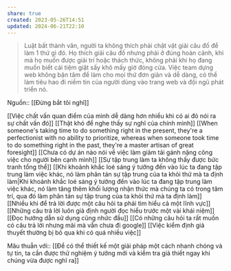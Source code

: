 ```yaml
---
share: true
created: 2023-05-26T14:51
updated: 2024-06-21T22:10
---
```

> Luật bất thành văn, người ta không thích phải chật vật giải câu đố để làm 1 thứ gì đó. Họ thích giải câu đố nhưng phải ở đúng hoàn cảnh, khi mà họ muốn được giải trí hoặc thách thức, không phải khi họ đang muốn biết cái tiệm giặt sấy khô mấy giờ đóng cửa. Việc team dựng web không bận tâm để làm cho mọi thứ đơn giản và dễ dàng, có thể làm tiêu hao đi niềm tin của người dùng vào trang web và đội ngũ phát triển nó.

Nguồn:: [[Đừng bắt tôi nghĩ]]

[[Việc chất vấn quan điểm của mình dễ dàng hơn nhiều khi có ai đó nói ra sự chất vấn đó]]
[[Thật khó để nghe thấy sự nghĩ của chính mình]]
[[When someone's taking time to do something right in the present, they're a perfectionist with no ability to prioritize, whereas when someone took time to do something right in the past, they're a master artisan of great foresight]]
[[Chưa có dự án nào nói về việc làm giảm tải gánh nặng công việc cho người bên cạnh mình]]
[[Sự tập trung làm ta không thấy được bức tranh tổng thể]]
[[Khi khoảnh khắc loé sáng ý tưởng đến vào lúc ta đang tập trung làm việc khác, nó làm phân tán sự tập trung của ta khỏi thứ mà ta định làm|Khi khoảnh khắc loé sáng ý tưởng đến vào lúc ta đang tập trung làm việc khác, nó làm tăng thêm khối lượng nhận thức mà chúng ta có trong tâm trí, qua đó làm phân tán sự tập trung của ta khỏi thứ mà ta định làm]]
[[Nhiều khi để trả lời được một câu hỏi ta phải tìm hiểu cả một lĩnh vực]] 
[[Những câu trả lời luôn giả định người đọc hiểu trước một vài khái niệm]]
[[Đọc hướng dẫn sử dụng cũng nhức đầu]]
[[Có những câu hỏi ta rất muốn có câu trả lời nhưng mãi mà vẫn chưa đi google]]
[[Việc kiểm định giả thuyết thường bị bỏ qua khi có quá nhiều việc]]

Mâu thuẫn với:: [[Để có thể thiết kế một giải pháp một cách nhanh chóng và tự tin, ta cần được thử nghiệm ý tưởng mới và kiểm tra giả thiết ngay khi chúng vừa được nghĩ ra]] 
